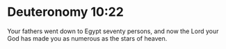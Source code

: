 # Deuteronomy 10:22

Your fathers went down to Egypt seventy persons, and now the Lord your God has made you as numerous as the stars of heaven.
